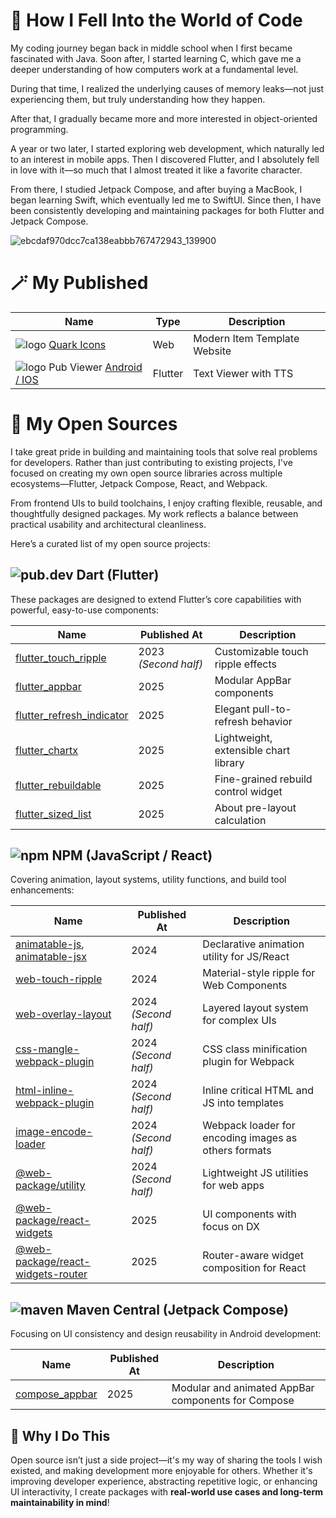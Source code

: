 # 🤔 How I Fell Into the World of Code
My coding journey began back in middle school when I first became fascinated with Java. Soon after, I started learning C, which gave me a deeper understanding of how computers work at a fundamental level.

During that time, I realized the underlying causes of memory leaks—not just experiencing them, but truly understanding how they happen.

After that, I gradually became more and more interested in object-oriented programming.

A year or two later, I started exploring web development, which naturally led to an interest in mobile apps. Then I discovered Flutter, and I absolutely fell in love with it—so much that I almost treated it like a favorite character.

From there, I studied Jetpack Compose, and after buying a MacBook, I began learning Swift, which eventually led me to SwiftUI. Since then, I have been consistently developing and maintaining packages for both Flutter and Jetpack Compose.

![ebcdaf970dcc7ca138eabbb767472943_139900](https://github.com/user-attachments/assets/56f8f530-a063-41c0-bec2-7fa82cd76cb0)

# 🪄 My Published

| Name | Type | Description |
| ---- | ---- | ----------- |
| ![logo](https://github.com/user-attachments/assets/57667d4a-17d1-4af8-9d89-e05e6034213f) [Quark Icons](https://quarkicons.com/app) | Web | Modern Item Template Website |
| ![logo](https://github.com/user-attachments/assets/d12d1830-a3c5-4b20-95a7-59be3f37bf22) Pub Viewer [Android ](https://play.google.com/store/apps/details?id=com.devttangkong.pubviewer_flutter)[/ IOS](https://apps.apple.com/us/app/pub-viewer/id6743361681) | Flutter | Text Viewer with TTS |

# 🚀 My Open Sources
I take great pride in building and maintaining tools that solve real problems for developers. Rather than just contributing to existing projects, I've focused on creating my own open source libraries across multiple ecosystems—Flutter, Jetpack Compose, React, and Webpack.

From frontend UIs to build toolchains, I enjoy crafting flexible, reusable, and thoughtfully designed packages. My work reflects a balance between practical usability and architectural cleanliness.

Here’s a curated list of my open source projects:

## ![pub.dev](https://github.com/user-attachments/assets/0bb08b23-8478-415c-aacb-44877787dcf7) Dart (Flutter)
These packages are designed to extend Flutter’s core capabilities with powerful, easy-to-use components:

| Name | Published At | Description |
| ---- | ------------ | ----------- |
| [flutter_touch_ripple](https://pub.dev/packages/flutter_touch_ripple) | 2023 _(Second half)_ | Customizable touch ripple effects
| [flutter_appbar](https://pub.dev/packages/flutter_appbar) | 2025 | Modular AppBar components
| [flutter_refresh_indicator](https://pub.dev/packages/flutter_refresh_indicator) | 2025 | Elegant pull-to-refresh behavior
| [flutter_chartx](https://pub.dev/packages/flutter_chartx) | 2025 | Lightweight, extensible chart library
| [flutter_rebuildable](https://pub.dev/packages/flutter_rebuildable) | 2025 | Fine-grained rebuild control widget
| [flutter_sized_list](https://pub.dev/packages/flutter_sized_list_view) | 2025 | About pre-layout calculation

## ![npm](https://github.com/user-attachments/assets/c6e85c28-46ee-4afe-b528-44adfae681e4) NPM (JavaScript / React)
Covering animation, layout systems, utility functions, and build tool enhancements:

| Name | Published At | Description |
| ---- | ------------ | ----------- |
| [animatable-js](https://www.npmjs.com/package/animatable-js), [animatable-jsx](https://www.npmjs.com/package/animatable-jsx) | 2024 | Declarative animation utility for JS/React
| [web-touch-ripple](https://www.npmjs.com/package/web-touch-ripple) | 2024 | Material-style ripple for Web Components
| [web-overlay-layout](https://www.npmjs.com/package/web-overlay-layout) | 2024 _(Second half)_ | Layered layout system for complex UIs
| [css-mangle-webpack-plugin](https://www.npmjs.com/package/css-mangle-webpack-plugin) | 2024 _(Second half)_ | CSS class minification plugin for Webpack
| [html-inline-webpack-plugin](https://www.npmjs.com/package/html-inline-webpack-plugin) | 2024 _(Second half)_ | Inline critical HTML and JS into templates
| [image-encode-loader](https://www.npmjs.com/package/image-encode-loader) | 2024 _(Second half)_ | Webpack loader for encoding images as others formats
| [@web-package/utility](https://www.npmjs.com/package/@web-package/utility) | 2024 _(Second half)_ | Lightweight JS utilities for web apps
| [@web-package/react-widgets](https://www.npmjs.com/package/@web-package/react-widgets) | 2025 | UI components with focus on DX
| [@web-package/react-widgets-router](https://www.npmjs.com/package/@web-package/react-widgets-router) | 2025 | Router-aware widget composition for React

## ![maven](https://github.com/user-attachments/assets/df1d64e0-2864-4ea3-97d8-dbc34f7df8ee) Maven Central (Jetpack Compose)
Focusing on UI consistency and design reusability in Android development:

| Name | Published At | Description |
| ---- | ------------ | ----------- |
| [compose_appbar](https://central.sonatype.com/artifact/dev.ttangkong/compose_appbar) | 2025 | Modular and animated AppBar components for Compose

## 🎯 Why I Do This
Open source isn’t just a side project—it's my way of sharing the tools I wish existed, and making development more enjoyable for others. Whether it's improving developer experience, abstracting repetitive logic, or enhancing UI interactivity, I create packages with **real-world use cases and long-term maintainability in mind**!
